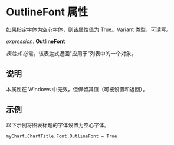 
# OutlineFont 属性

如果指定字体为空心字体，则该属性值为 True。Variant 类型，可读写。

 _expression_. **OutlineFont**

 _表达式_ 必需。该表达式返回"应用于"列表中的一个对象。


## 说明

本属性在 Windows 中无效，但保留其值（可被设置和返回）。


## 示例

以下示例将图表标题的字体设置为空心字体。


```
myChart.ChartTitle.Font.OutlineFont = True
```

